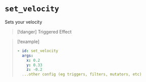 # `set_velocity`

Sets your velocity

> [!danger] Triggered Effect

> [!example]
> ```yaml
> - id: set_velocity
>   args:
>     x: 0.2
>     y: 0.33
>     z: -0.2
>   ...other config (eg triggers, filters, mutators, etc)
> ```
